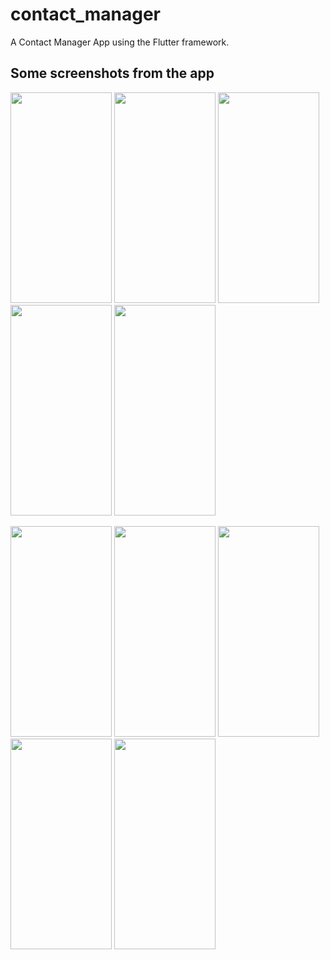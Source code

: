 # contact_manager

A Contact Manager App using the Flutter framework.

## Some screenshots from the app

<img src="https://user-images.githubusercontent.com/72455964/150598323-655ee932-c8b4-406a-84ae-c66294cd91c9.jpeg" width="162" height="337" /> <img src="https://user-images.githubusercontent.com/72455964/150598311-0205bb3b-3605-4a6d-899d-371b5f5bb837.jpeg" width="162" height="337" />
<img src="https://user-images.githubusercontent.com/72455964/150598325-0a2e999b-358d-46de-84e8-24e58e809af3.jpeg" width="162" height="337" /> <img src="https://user-images.githubusercontent.com/72455964/150598321-d0758afc-1e52-4b23-a5e2-2fb52be01613.jpeg" width="162" height="337" /> <img src="https://user-images.githubusercontent.com/72455964/150982038-64f00566-803c-43fd-b491-26b4bc4dd34f.jpeg" width="162" height="337" />

<img src="https://user-images.githubusercontent.com/72455964/150598316-3bb89b23-a743-4197-8431-305cd35d7299.jpeg" width="162" height="337" /> <img src="https://user-images.githubusercontent.com/72455964/150599349-2c97e12a-144f-4f8a-98ec-8e1d8dd382ac.jpeg" width="162" height="337" /> <img src="https://user-images.githubusercontent.com/72455964/150598318-b2f621f8-5aec-41fe-bdbd-9a10fe8f87a7.jpeg" width="162" height="337" /> <img src="https://user-images.githubusercontent.com/72455964/150599117-0972bd49-072f-4a3e-9c0c-c726e5fa90c8.jpeg" width="162" height="337" /> <img src="https://user-images.githubusercontent.com/72455964/150598320-e6517c9c-ded8-4cb4-b4b5-f951ec96476d.jpeg" width="162" height="337" />
